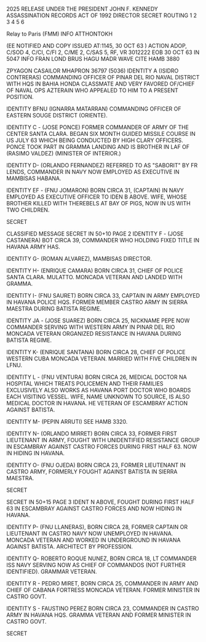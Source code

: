 2025 RELEASE UNDER THE PRESIDENT JOHN F. KENNEDY ASSASSINATION RECORDS ACT OF 1992
DIRECTOR
SECRET
ROUTING
1
2
3
4
5
6

Relay to Paris (FMM) INFO
ATTHONTOKH

(EE NOTIFIED AND COPY ISSUED AT:1145, 30 OCT 63 )
ACTION ADOP, C/SOD 4, C/CI, C/FI 2, C/ME 2, C/SAS 5, RF, VR
3012222
EOB 30 OCT 63 IN 5047
INFO FRAN LOND BRUS HAGU MADR WAVE CITE HAMB 3880

ZPYAGON CASAILOR MHAPRON
36797 (5036)
IDENTITY A (ISIDRO CONTRERAS) COMMANDING OFFICER OF PINAR DEL RIO
NAVAL DISTRICT WITH HQS IN BAHIA HONDA CLASSMATE AND VERY
FAVORED OF/CHIEF OF NAVAL OPS AZTERAIN WHO APPEALED TO HIM TO
A PRESENT POSITION.

IDENTITY BFNU (IGNARRA MATARRAN) COMMANDING OFFICER OF EASTERN
SOUGE DISTRICT (ORIENTE).

IDENTITY C - (JOSE PONCE) FORMER COMMANDER OF ARMY OF THE CENTER
SANTA CLARA. BEGAN SIX MONTH GUIDED MISSILE COURSE IN
US JULY 63 WHICH BEING CONDUCTED BY HIGH
CLARY OFFICERS. PONCE TOOK PART IN GRAMMA LANDING AND IS BROTHER
IN LAF OF (RASIMO VALDEZ) (MINISTER OF INTERIOR.)

IDENTITY D- (ORLANDO FERNANDEZ) REFERRED TO AS "SABORIT"
BY FR LENDS, COMMANDER IN NAVY NOW EMPLOYED AS EXECUTIVE IN MAMBISAS
HABANA.

IDENTITY EF - (FNU JOMARON) BORN CIRCA 31, (CAPTAIN) IN NAVY EMPLOYED
AS EXECUTIVE OFFICER TO IDEN B ABOVE. WIFE, WHOSE BROTHER KILLED
WITH THEREBELS AT BAY OF PIGS, NOW IN US WITH TWO CHILDREN.

SECRET

CLASSIFIED MESSAGE
SECRET
IN 50+10 PAGE 2
IDENTITY F - (JOSE CASTANERA) BOT CIRCA 39, COMMANDER WHO
HOLDING FIXED TITLE IN HAVANA ARMY HAS.

IDENTITY G- (ROMAN ALVAREZ), MAMBISAS DIRECTOR.

IDENTITY H- (ENRIQUE CAMARA) BORN CIRCA 31, CHIEF OF POLICE
SANTA CLARA. MULATTO. MONCADA VETERAN AND LANDED WITH
GRAMMA.

IDENTITY I- (FNU SAURET) BORN CIRCA 33, CAPTAIN IN ARMY
EMPLOYED IN HAVANA POLICE HQS. FORMER MEMBER CASTRO ARMY IN
SIERRA MAESTRA DURING BATISTA REGIME.

IDENTITY JA - (JOSE SUAREZ) BORN CIRCA 25, NICKNAME PEPE NOW
COMMANDER SERVING WITH WESTERN ARMY IN PINAR DEL RIO MONCADA
VETERAN ORGANIZED RESISTANCE IN HAVANA DURING BATISTA REGIME.

IDENTITY K- (ENRIQUE SANTANA) BORN CIRCA 28, CHIEF OF POLICE
WESTERN CUBA MONCADA VETERAN. MARRIED WITH FIVE CHILDREN IN
LFNU.

IDENTITY L - (FNU VENTURA) BORN CIRCA 26, MEDICAL DOCTOR
NA HOSPITAL WHICH TREATS POLICEMEN AND THEIR FAMILIES
EXCLUSIVELY ALSO WORKS AS HAVANA PORT DOCTOR WHO BOARDS EACH
VISITING VESSEL. WIFE, NAME UNKNOWN TO SOURCE, IS ALSO MEDICAL DOCTOR
IN HAVANA. HE VETERAN OF ESCAMBRAY ACTION AGAINST BATISTA.

IDENTITY M- (PEPIN ARRUTI) SEE HAMB 3320.

IDENTITY N- (ORLANDO MIRRET) BORN CIRCA 33, FORMER FIRST
LIEUTENANT IN ARMY, FOUGHT WITH UNIDENTIFIED RESISTANCE GROUP IN
ESCAMBRAY AGAINST CASTRO FORCES DURING FIRST HALF 63. NOW IN
HIDING IN HAVANA.

IDENTITY O- (FNU OJEDA) BORN CIRCA 23, FORMER LIEUTENANT IN
CASTRO ARMY, FORMERLY FOUGHT AGAINST BATISTA IN SIERRA MAESTRA.

SECRET

SECRET
IN 50+15
PAGE 3
IDENT N ABOVE, FOUGHT DURING FIRST HALF 63 IN ESCAMBRAY AGAINST
CASTRO FORCES AND NOW HIDING IN HAVANA.

IDENTITY P- (FNU LLANERAS), BORN CIRCA 28, FORMER CAPTAIN OR
LIEUTENANT IN CASTRO NAVY NOW UNEMPLOYED IN HAVANA. MONCADA VETERAN AND
WORKED IN UNDERGROUND IN HAVANA AGAINST BATISTA. ARCHITECT BY
PROFESSION.

IDENTITY Q- ROBERTO ROQUE NUNEZ, BORN CIRCA 18, LT COMMANDER
ISS NAVY SERVING NOW AS CHIEF OF COMMANDOS (NOT FURTHER
IDENTIFIED). GRAMMAR VETERAN.

IDENTITY R - PEDRO MIRET, BORN CIRCA 25, COMMANDER IN ARMY AND
CHIEF OF CABANA FORTRESS MONCADA VETERAN. FORMER MINISTER IN
CASTRO GOVT.

IDENTITY S - FAUSTINO PEREZ BORN CIRCA 23, COMMANDER IN CASTRO
ARMY IN HAVANA HQS. GRAMMA VETERAN AND FORMER MINISTER IN CASTRO
GOVT.

SECRET
